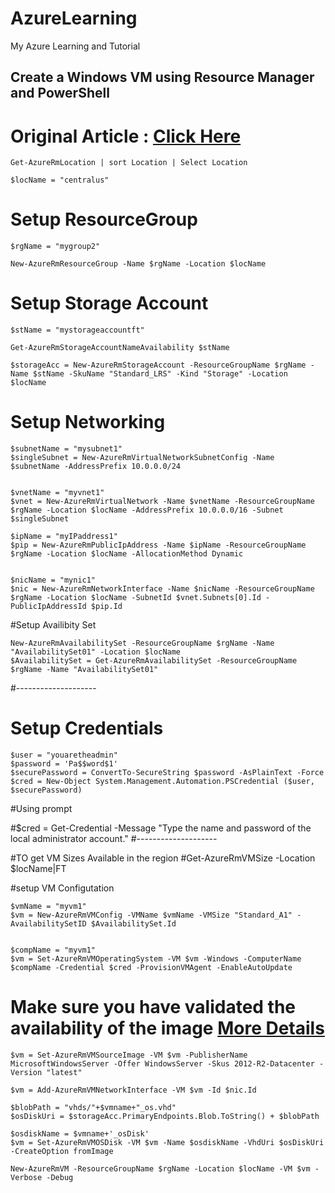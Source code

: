 # AzureLearning
My Azure Learning and Tutorial


## Create a Windows VM using Resource Manager and PowerShell

# Original Article : [Click Here](https://azure.microsoft.com/en-us/documentation/articles/virtual-machines-windows-ps-create/)


```
Get-AzureRmLocation | sort Location | Select Location
```

```
$locName = "centralus"
```
# Setup ResourceGroup
```
$rgName = "mygroup2"

New-AzureRmResourceGroup -Name $rgName -Location $locName
```
# Setup Storage Account
```
$stName = "mystorageaccountft"

Get-AzureRmStorageAccountNameAvailability $stName

$storageAcc = New-AzureRmStorageAccount -ResourceGroupName $rgName -Name $stName -SkuName "Standard_LRS" -Kind "Storage" -Location $locName
```
# Setup Networking
```
$subnetName = "mysubnet1"
$singleSubnet = New-AzureRmVirtualNetworkSubnetConfig -Name $subnetName -AddressPrefix 10.0.0.0/24


$vnetName = "myvnet1"
$vnet = New-AzureRmVirtualNetwork -Name $vnetName -ResourceGroupName $rgName -Location $locName -AddressPrefix 10.0.0.0/16 -Subnet $singleSubnet

$ipName = "myIPaddress1"
$pip = New-AzureRmPublicIpAddress -Name $ipName -ResourceGroupName $rgName -Location $locName -AllocationMethod Dynamic


$nicName = "mynic1"
$nic = New-AzureRmNetworkInterface -Name $nicName -ResourceGroupName $rgName -Location $locName -SubnetId $vnet.Subnets[0].Id -PublicIpAddressId $pip.Id
```

#Setup Availibity Set
```
New-AzureRmAvailabilitySet -ResourceGroupName $rgName -Name "AvailabilitySet01" -Location $locName
$AvailabilitySet = Get-AzureRmAvailabilitySet -ResourceGroupName $rgName -Name "AvailabilitySet01"
```
#--------------------
# Setup Credentials 
```
$user = "youaretheadmin"
$password = 'Pa$$word$1'
$securePassword = ConvertTo-SecureString $password -AsPlainText -Force
$cred = New-Object System.Management.Automation.PSCredential ($user, $securePassword)
```
#Using prompt

#$cred = Get-Credential -Message "Type the name and password of the local administrator account."
#--------------------

#TO get VM Sizes Available in the region
#Get-AzureRmVMSize -Location $locName|FT


#setup VM Configutation
```
$vmName = "myvm1"
$vm = New-AzureRmVMConfig -VMName $vmName -VMSize "Standard_A1" -AvailabilitySetID $AvailabilitySet.Id


$compName = "myvm1"
$vm = Set-AzureRmVMOperatingSystem -VM $vm -Windows -ComputerName $compName -Credential $cred -ProvisionVMAgent -EnableAutoUpdate
```
# Make sure you have validated the availability of the image [More Details](https://github.com/abhishekanand/AzureLearning/blob/master/Module%20II/FindAPublishedImage.md)
```
$vm = Set-AzureRmVMSourceImage -VM $vm -PublisherName MicrosoftWindowsServer -Offer WindowsServer -Skus 2012-R2-Datacenter -Version "latest"

```

```
$vm = Add-AzureRmVMNetworkInterface -VM $vm -Id $nic.Id
```
```
$blobPath = "vhds/"+$vmname+"_os.vhd"
$osDiskUri = $storageAcc.PrimaryEndpoints.Blob.ToString() + $blobPath
```
```
$osdiskName = $vmname+'_osDisk'
$vm = Set-AzureRmVMOSDisk -VM $vm -Name $osdiskName -VhdUri $osDiskUri -CreateOption fromImage
```
```
New-AzureRmVM -ResourceGroupName $rgName -Location $locName -VM $vm -Verbose -Debug
```
